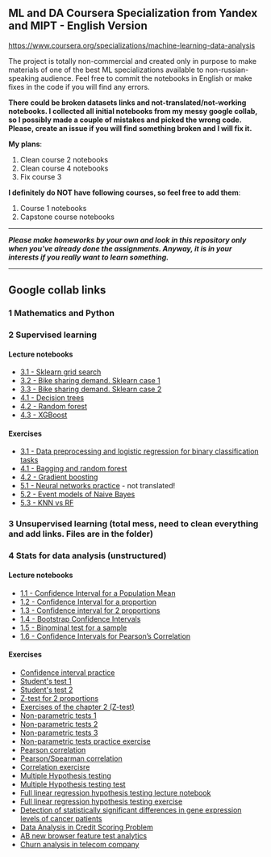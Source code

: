 ## ML and DA Coursera Specialization from Yandex and MIPT - English Version
https://www.coursera.org/specializations/machine-learning-data-analysis

The project is totally non-commercial and created only in purpose to make materials of one of the best ML specializations available to non-russian-speaking audience. Feel free to commit the notebooks in English or make fixes in the code if you will find any errors.

**There could be broken datasets links and not-translated/not-working notebooks. I collected all initial notebooks from my messy google collab, so I possibly made a couple of mistakes and picked the wrong code. Please, create an issue if you will find something broken and I will fix it.**

**My plans**:
1. Clean course 2 notebooks
2. Clean course 4 notebooks 
3. Fix course 3


**I definitely do NOT have following courses, so feel free to add them**:
1. Course 1 notebooks
2. Capstone course notebooks


___
***Please make homeworks by your own and look in this repository only when you've already done the assignments. Anyway, it is in your interests if you really want to learn something.***
___

## Google collab links

### 1 Mathematics and Python


### 2 Supervised learning
#### Lecture notebooks
* [3.1 - Sklearn grid search](https://colab.research.google.com/drive/1TugvgI8zGuGqFPi8ckWCR4AtJSIfB6Ab)
* [3.2 - Bike sharing demand. Sklearn case 1](https://colab.research.google.com/drive/1z1P9LKDxNjkcKSrdHeK5Q0c_h1lI8opv)
* [3.3 - Bike sharing demand. Sklearn case 2](https://colab.research.google.com/drive/1fA_ySZ75olMrHuV-gt2G4nsWPQi9vLcD)
* [4.1 - Decision trees](https://colab.research.google.com/drive/1t35u2Vf88RpG-UVKW368FLQlkSPZN_DP)
* [4.2 - Random forest](https://colab.research.google.com/drive/1FcLkZPbIF-do9TrS-nOudwETaR-NS9ze)
* [4.3 - XGBoost](https://colab.research.google.com/drive/1k6vYhFmk8Zh029RcpcXv_6NKM3DaYiTP)

#### Exercises
* [3.1 - Data preprocessing and logistic regression for binary classification tasks](https://colab.research.google.com/drive/15gX4xDvG_8BkqSts3EMbkz4W5ZivndL-)
* [4.1 - Bagging and random forest](https://colab.research.google.com/drive/1UA6fSB1_edpchK3Y5yYv19KGtm6icw2y)
* [4.2 - Gradient boosting](https://colab.research.google.com/drive/1qVHT21XzXJ00iMi7ZCjocQcTNZkmss64)
* [5.1 - Neural networks practice](https://colab.research.google.com/drive/1sjx1eiiVriHvpaS7trWov9EacTLDKYaz) - not translated!
* [5.2 - Event models of Naive Bayes](https://colab.research.google.com/drive/1hyriE27Q7Mkb5-VpfA_I4jiQon31ltIf)
* [5.3 - KNN vs RF](https://colab.research.google.com/drive/1CROYtKjQUCuIV1_iStJU-ghKSTyQS_aD)


### 3 Unsupervised learning (total mess, need to clean everything and add links. Files are in the folder)


### 4 Stats for data analysis (unstructured)
#### Lecture notebooks
* [1.1 - Confidence Interval for a Population Mean](https://colab.research.google.com/drive/1WzvykK2JYX4g3Kd5rMCrsA0vPJM7Zfwr)
* [1.2 - Confidence Interval for a proportion](https://colab.research.google.com/drive/1YiN5u-UkHk8a0LEPJlUOS8H1xDQkgrbz)
* [1.3 - Confidence interval for 2 proportions](https://colab.research.google.com/drive/1QGhPeEpSm2WJZNhWNXOT92O6hC-xm84I)
* [1.4 - Bootstrap Confidence Intervals](https://colab.research.google.com/drive/1LhhA-wlHdpwY4T6UZ1qrYmfxsj_TFTLc)
* [1.5 - Binominal test for a sample](https://colab.research.google.com/drive/1lSBcz8_gw4cEqQftkOIOLQfZkqW_duHn)
* [1.6 - Confidence Intervals for Pearson’s Correlation](https://colab.research.google.com/drive/16n0VICdZeLnrF5WPz-7UwxyT6KFT2LVA)

#### Exercises
* [Confidence interval practice](https://colab.research.google.com/drive/1_h8J4dEEFEhGYN6pxLjIRm2lJ5l-Cnvw)
* [Student's test 1](https://colab.research.google.com/drive/1y87zgFan234idjXPOW5cEUlrWpkPNr2Q)
* [Student's test 2](https://colab.research.google.com/drive/1gKQhnz5nIafDvWvAq00jKwxSJJkMZRNU)
* [Z-test for 2 proportions](https://colab.research.google.com/drive/1EYgTZj6TZqMglNuIiTVcxcDh0yC-Jk3V)
* [Exercises of the chapter 2 (Z-test)](https://colab.research.google.com/drive/1lKHhzLND1yqJlryWRB121yNKEeWQMA_N)
* [Non-parametric tests 1](https://colab.research.google.com/drive/1hXjePPo3AVSfX9DsEfODVJi0_4NFgQW5)
* [Non-parametric tests 2](https://colab.research.google.com/drive/1uRGFBmPZCTnaK7XV0QLi9u8GLD8MVprI)
* [Non-parametric tests 3](https://colab.research.google.com/drive/1jaKHeJvc95J9asZ0PxSZuWyddHnqm913)
* [Non-parametric tests practice exercise](https://colab.research.google.com/drive/1ZhIZrLUg5P-AYoFw3PjX-kt7cI08cYQe)
* [Pearson correlation](https://colab.research.google.com/drive/1lt0BaENsBWo-omOqvyIvye3pZc6I9YpB)
* [Pearson/Spearman correlation](https://colab.research.google.com/drive/1pZ2gHF9AVVp5VQZtFZZEYWpfIBRXtQpQ)
* [Correlation exercisre](https://colab.research.google.com/drive/11HDyRHNtpIzGTT29SE2-W7yRRtAh0QeF)
* [Multiple Hypothesis testing](https://colab.research.google.com/drive/1x78quFVNotSJP1PE2sOsCYdza_WbBPp8)
* [Multiple Hypothesis testing test](https://colab.research.google.com/drive/1MqTC4q8bOjEI6i2YcmcgkAXtSSYj6ZGR)
* [Full linear regression hypothesis testing lecture notebook](https://colab.research.google.com/drive/1AbYWWB4PkM7UgvZutX7vGK-0q7i_cuHv)
* [Full linear regression hypothesis testing exercise](https://colab.research.google.com/drive/1hdEActQeQeQe19LFr_bK1v27V2rhK5jh)
* [Detection of statistically significant differences in gene expression levels of cancer patients](https://colab.research.google.com/drive/1M6HY-PBIjO1y8EeYHlrQVqceOd3aIhuk)
* [Data Analysis in Credit Scoring Problem](https://colab.research.google.com/drive/1n8M9fYRT-i2Csl7WkO0-myvqX451jTI9)
* [AB new browser feature test analytics](https://colab.research.google.com/drive/1xeRiAv4w4xRz_1JdGCVhsujIpL9S4RKk)
* [Churn analysis in telecom company](https://colab.research.google.com/drive/11fUg-QOvhQ3oVYdSf87oQoFAq1p0I4G7)
